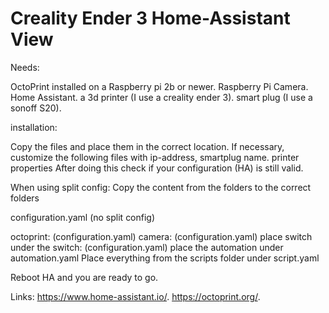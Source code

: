 # Creality Ender 3 Home-Assistant View
Needs:

OctoPrint installed on a Raspberry pi 2b or newer.
Raspberry Pi Camera.
Home Assistant.
a 3d printer (I use a creality ender 3).
smart plug (I use a sonoff S20).
  
installation:
  
Copy the files and place them in the correct location.
If necessary, customize the following files with ip-address, smartplug name. printer properties
After doing this check if your configuration (HA) is still valid. 
  
When using split config:
Copy the content from the folders to the correct folders

configuration.yaml (no split config)

octoprint: (configuration.yaml)
camera: (configuration.yaml)
place switch under the switch: (configuration.yaml)
place the automation under automation.yaml
Place everything from the scripts folder under script.yaml 
  
Reboot HA and you are ready to go.
  
Links:
https://www.home-assistant.io/.
https://octoprint.org/.
